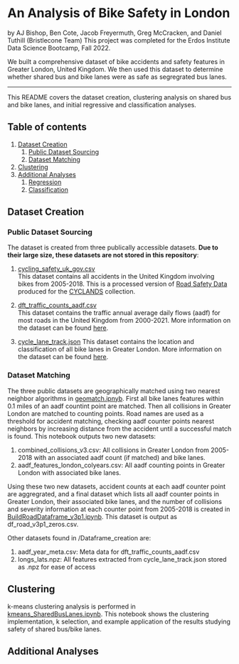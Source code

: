 # An Analysis of Bike Safety in London
by AJ Bishop, Ben Cote, Jacob Freyermuth, Greg McCracken, and Daniel Tuthill (Bristlecone Team)
This project was completed for the Erdos Institute Data Science Bootcamp, Fall 2022.

We built a comprehensive dataset of bike accidents and safety features in Greater London, United Kingdom. We then used this dataset to determine whether shared bus and bike lanes were as safe as segregrated bus lanes.

---

This README covers the dataset creation, clustering analysis on shared bus and bike lanes, and initial regressive and classification analyses.

## Table of contents
1. [Dataset Creation](#dataset)
    1. [Public Dataset Sourcing](#sourcing)
    2. [Dataset Matching](#matching)
2. [Clustering](#clustering)
3. [Additional Analyses](#additional)
    1. [Regression](#regression)
    2. [Classification](#classification)

## Dataset Creation <a name="dataset"></a>

### Public Dataset Sourcing <a name="sourcing"></a>

The dataset is created from three publically accessible datasets. **Due to their large size, these datasets are not stored in this repository**:
1. [cycling_safety_uk_gov.csv](https://zenodo.org/record/5603036#.Y49yTXbMJD9)<br/>
This dataset contains all accidents in the United Kingdom involving bikes from 2005-2018. This is a processed version of [Road Safety Data](https://www.data.gov.uk/dataset/cb7ae6f0-4be6-4935-9277-47e5ce24a11f/road-safety-data) produced for the [CYCLANDS](https://www.nature.com/articles/s41597-022-01333-2) collection.

2. [dft_traffic_counts_aadf.csv](https://roadtraffic.dft.gov.uk/downloads)<br/>
This dataset contains the traffic annual average daily flows (aadf) for most roads in the United Kingdom from 2000-2021. More information on the dataset can be found [here](https://storage.googleapis.com/dft-statistics/road-traffic/all-traffic-data-metadata.pdf).

3. [cycle_lane_track.json](https://cycling.data.tfl.gov.uk/)
This dataset contains the location and classification of all bike lanes in Greater London. More information on the dataset can be found [here](https://cycling.data.tfl.gov.uk/CyclingInfrastructure/documentation/asset_information_guide.pdf).

### Dataset Matching <a name="matching"></a>

The three public datasets are geographically matched using two nearest neighbor algorithms in [geomatch.ipnyb](erdos_AU22_bristlecone/Dataframe_creation/geomatch.ipynb). First all bike lanes features within 0.1 miles of an aadf countint point are matched. Then all collisions in Greater London are matched to counting points. Road names are used as a threshold for accident matching, checking aadf counter points nearest neighbors by increasing distance from the accident until a successful match is found. This notebook outputs two new datasets:
1. combined_collisions_v3.csv: All collisions in Greater London from 2005-2018 with an associated aadf count (if matched) and bike lanes.
2. aadf_features_london_colyears.csv: All aadf counting points in Greater London with associated bike lanes.

Using these two new datasets, accident counts at each aadf counter point are aggregrated, and a final dataset which lists all aadf counter points in Greater London, their associated bike lanes, and the number of collisions and severity information at each counter point from 2005-2018 is created in [BuildRoadDataframe_v3p1.ipynb](erdos_AU22_bristlecone/Dataframe_creation/BuildRoadDataframe_v3p1.ipynb). This dataset is output as df_road_v3p1_zeros.csv.

Other datasets found in /Dataframe_creation are:
1. aadf_year_meta.csv: Meta data for dft_traffic_counts_aadf.csv
2. longs_lats.npz: All features extracted from cycle_lane_track.json stored as .npz for ease of access

## Clustering <a name="clustering"></a>
k-means clustering analysis is performed in [kmeans_SharedBusLanes.ipynb](erdos_AU22_bristlecone/Analysis/Clustering/kmeans_SharedBusLanes.ipynb). This notebook shows the clustering implementation, k selection, and example application of the results studying safety of shared bus/bike lanes.

## Additional Analyses <a name="additional"></a>

